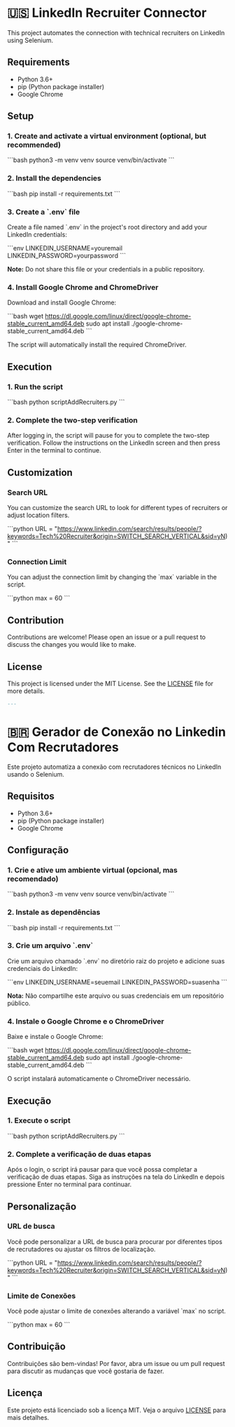# 🇺🇸 LinkedIn Recruiter Connector

This project automates the connection with technical recruiters on LinkedIn using Selenium.

## Requirements

- Python 3.6+
- pip (Python package installer)
- Google Chrome

## Setup

### 1. Create and activate a virtual environment (optional, but recommended)

\`\`\`bash
python3 -m venv venv
source venv/bin/activate
\`\`\`

### 2. Install the dependencies

\`\`\`bash
pip install -r requirements.txt
\`\`\`

### 3. Create a \`.env\` file

Create a file named \`.env\` in the project's root directory and add your LinkedIn credentials:

\`\`\`env
LINKEDIN_USERNAME=youremail
LINKEDIN_PASSWORD=yourpassword
\`\`\`

**Note:** Do not share this file or your credentials in a public repository.

### 4. Install Google Chrome and ChromeDriver

Download and install Google Chrome:

\`\`\`bash
wget https://dl.google.com/linux/direct/google-chrome-stable_current_amd64.deb
sudo apt install ./google-chrome-stable_current_amd64.deb
\`\`\`

The script will automatically install the required ChromeDriver.

## Execution

### 1. Run the script

\`\`\`bash
python scriptAddRecruiters.py
\`\`\`

### 2. Complete the two-step verification

After logging in, the script will pause for you to complete the two-step verification. Follow the instructions on the LinkedIn screen and then press Enter in the terminal to continue.

## Customization

### Search URL

You can customize the search URL to look for different types of recruiters or adjust location filters.

\`\`\`python
URL = "https://www.linkedin.com/search/results/people/?keywords=Tech%20Recruiter&origin=SWITCH_SEARCH_VERTICAL&sid=yN)"
\`\`\`

### Connection Limit

You can adjust the connection limit by changing the \`max\` variable in the script.

\`\`\`python
max = 60
\`\`\`

## Contribution

Contributions are welcome! Please open an issue or a pull request to discuss the changes you would like to make.

## License

This project is licensed under the MIT License. See the [LICENSE](LICENSE) file for more details.



```markdown
---
```


# 🇧🇷 Gerador de Conexão no Linkedin Com Recrutadores

Este projeto automatiza a conexão com recrutadores técnicos no LinkedIn usando o Selenium.

## Requisitos

- Python 3.6+
- pip (Python package installer)
- Google Chrome

## Configuração

### 1. Crie e ative um ambiente virtual (opcional, mas recomendado)

\`\`\`bash
python3 -m venv venv
source venv/bin/activate
\`\`\`

### 2. Instale as dependências

\`\`\`bash
pip install -r requirements.txt
\`\`\`

### 3. Crie um arquivo \`.env\`

Crie um arquivo chamado \`.env\` no diretório raiz do projeto e adicione suas credenciais do LinkedIn:

\`\`\`env
LINKEDIN_USERNAME=seuemail
LINKEDIN_PASSWORD=suasenha
\`\`\`

**Nota:** Não compartilhe este arquivo ou suas credenciais em um repositório público.

### 4. Instale o Google Chrome e o ChromeDriver

Baixe e instale o Google Chrome:

\`\`\`bash
wget https://dl.google.com/linux/direct/google-chrome-stable_current_amd64.deb
sudo apt install ./google-chrome-stable_current_amd64.deb
\`\`\`

O script instalará automaticamente o ChromeDriver necessário.

## Execução

### 1. Execute o script

\`\`\`bash
python scriptAddRecruiters.py
\`\`\`

### 2. Complete a verificação de duas etapas

Após o login, o script irá pausar para que você possa completar a verificação de duas etapas. Siga as instruções na tela do LinkedIn e depois pressione Enter no terminal para continuar.

## Personalização

### URL de busca

Você pode personalizar a URL de busca para procurar por diferentes tipos de recrutadores ou ajustar os filtros de localização.

\`\`\`python
URL = "https://www.linkedin.com/search/results/people/?keywords=Tech%20Recruiter&origin=SWITCH_SEARCH_VERTICAL&sid=yN)"
\`\`\`

### Limite de Conexões

Você pode ajustar o limite de conexões alterando a variável \`max\` no script.

\`\`\`python
max = 60
\`\`\`

## Contribuição

Contribuições são bem-vindas! Por favor, abra um issue ou um pull request para discutir as mudanças que você gostaria de fazer.

## Licença

Este projeto está licenciado sob a licença MIT. Veja o arquivo [LICENSE](LICENSE) para mais detalhes.
